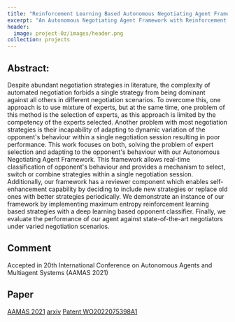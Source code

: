 ```yaml
---
title: "Reinforcement Learning Based Autonomous Negotiating Agent Framework (AAMAS 2021) <br/><br/><img src='/images/project-0z/images/neg.png'>"
excerpt: "An Autonomous Negotiating Agent Framework with Reinforcement Learning Based Strategies and Adaptive Strategy Switching Mechanism"
header:
  image: project-0z/images/header.png
collection: projects
---
```



**Abstract:**
---------------

Despite abundant negotiation strategies in literature, the complexity of automated negotiation forbids a single strategy from being dominant against all others in different negotiation scenarios. To overcome this, one approach is to use mixture of experts, but at the same time, one problem of this method is the selection of experts, as this approach is limited by the competency of the experts selected. Another problem with most negotiation strategies is their incapability of adapting to dynamic variation of the opponent's behaviour within a single negotiation session resulting in poor performance. This work focuses on both, solving the problem of expert selection and adapting to the opponent's behaviour with our Autonomous Negotiating Agent Framework. This framework allows real-time classification of opponent's behaviour and provides a mechanism to select, switch or combine strategies within a single negotiation session. Additionally, our framework has a reviewer component which enables self-enhancement capability by deciding to include new strategies or replace old ones with better strategies periodically. We demonstrate an instance of our framework by implementing maximum entropy reinforcement learning based strategies with a deep learning based opponent classifier. Finally, we evaluate the performance of our agent against state-of-the-art negotiators under varied negotiation scenarios.


**Comment**
--------------------------------
Accepted in 20th International Conference on Autonomous Agents and Multiagent Systems (AAMAS 2021)

**Paper**
--------------------------------
[AAMAS 2021](https://dl.acm.org/doi/10.5555/3463952.3464087)
[arxiv](https://arxiv.org/abs/2102.03588)
[Patent WO2022075398A1](https://patentimages.storage.googleapis.com/a8/db/d9/74fb6493b20efd/WO2022075398A1.pdf)

